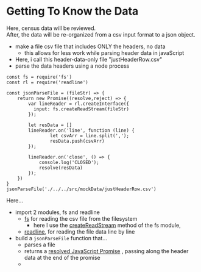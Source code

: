 # Getting To Know the Data
Here, census data will be reviewed.  
After, the data will be re-organized from a csv input format to a json object.

- make a file csv file that includes ONLY the headers, no data
	- this allows for less work while parsing header data in javaScript 
- Here, i call this header-data-only file "justHeaderRow.csv"
- parse the data headers using a node process
```
const fs = require('fs')
const rl = require('readline')

const jsonParseFile = (fileStr) => {
	return new Promise((resolve,reject) => {
		var lineReader = rl.createInterface({
		  input: fs.createReadStream(fileStr)
		});

		let resData = []
		lineReader.on('line', function (line) {
				let csvArr = line.split(',');
				resData.push(csvArr)
		});

		lineReader.on('close', () => {
			console.log('CLOSED');	
			resolve(resData)
		});
	})
}
jsonParseFile('./../../src/mockData/justHeaderRow.csv')
```
Here...
- import 2 modules, fs and readline
	- [fs](https://nodejs.org/api/fs.html#fs_file_system) for reading the csv file from the filesystem
		- here I use the [createReadStream](https://nodejs.org/api/fs.html#fs_fs_createreadstream_path_options) method of the fs module, 
	- [readline](https://nodejs.org/api/readline.html#readline_readline), for reading the file data line by line
-  build a ```jsonParseFile``` function that...
	- parses a file
	- returns a [resolved JavaScript Promise](https://developer.mozilla.org/en-US/docs/Web/JavaScript/Reference/Global_Objects/Promise) , passing along the header data at the end of the promise
	- 
	